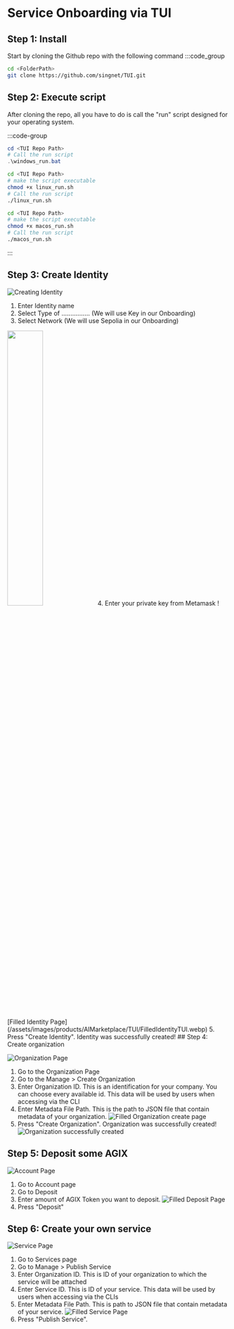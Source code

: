 # Service Onboarding via TUI

## Step 1: Install

Start by cloning the Github repo with the following command
:::code_group
```sh
cd <FolderPath>
git clone https://github.com/singnet/TUI.git
```

## Step 2: Execute script

After cloning the repo, all you have to do is call the "run" script designed for your operating system.

:::code-group
```powershell [Windows]
cd <TUI Repo Path>
# Call the run script
.\windows_run.bat
```
```sh [Linux]
cd <TUI Repo Path>
# make the script executable
chmod +x linux_run.sh
# Call the run script
./linux_run.sh
```
```sh [MacOS]
cd <TUI Repo Path>
# make the script executable
chmod +x macos_run.sh
# Call the run script
./macos_run.sh
```
:::

## Step 3: Create Identity

![Creating Identity](/assets/images/products/AIMarketplace/TUI/CreatingIdentityTUI.webp)
1. Enter Identity name 
2. Select Type of ................ (We will use Key in our Onboarding)
3. Select Network (We will use Sepolia in our Onboarding)
<img src = "/assets/images/products/AIMarketplace/TUI/AccountDetailsMetamask.webp" style="width:40%">
4. Enter your private key from Metamask
![Filled Identity Page](/assets/images/products/AIMarketplace/TUI/FilledIdentityTUI.webp)
5. Press "Create Identity". Identity was successfully created!
## Step 4: Create organization

![Organization Page](/assets/images/products/AIMarketplace/TUI/OrganizationPageTUI.webp)
1. Go to the Organization Page
2. Go to the Manage > Create Organization
3. Enter Organization ID. This is an identification for your company. You can choose every available id. This data will be used by users when accessing via the CLI
4. Enter Metadata File Path. This is the path to JSON file that contain metadata of your organization.
![Filled Organization create page](/assets/images/products/AIMarketplace/TUI/FilledCreateOrganizationPage.webp)
5. Press "Create Organization". Organization was successfully created!
![Organization successfully created](/assets/images/products/AIMarketplace/TUI/OrganizationSuccessfullyCreatedTUI.webp)

## Step 5: Deposit some AGIX

![Account Page](/assets/images/products/AIMarketplace/TUI/AccountPage.webp)
1. Go to Account page
2. Go to Deposit 
3. Enter amount of AGIX Token you want to deposit.
![Filled Deposit Page](/assets/images/products/AIMarketplace/TUI/FilledDepositAGIXPage.webp)
4. Press "Deposit"


## Step 6: Create your own service
![Service Page](/assets/images/products/AIMarketplace/TUI/ServicePageTUI.webp)
1. Go to Services page
2. Go to Manage > Publish Service
3. Enter Organization ID. This is ID of your organization to which the service will be attached
4. Enter Service ID. This is ID of your service. This data will be used by users when accessing via the CLIs
5. Enter Metadata File Path. This is path to JSON file that contain metadata of your service.
![Filled Service Page](/assets/images/products/AIMarketplace/TUI/FilledServicePublishingPage.webp)
6. Press "Publish Service".